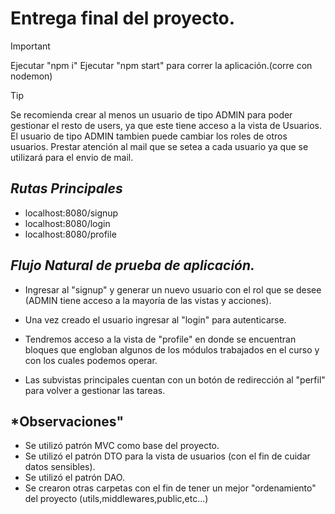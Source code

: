
# **Entrega final del proyecto.**
>[!IMPORTANT]
>Ejecutar "npm i"
>Ejecutar "npm start" para correr la aplicación.(corre con nodemon)

>[!TIP]
>Se recomienda crear al menos un usuario de tipo ADMIN para poder gestionar el resto de users, ya que este tiene acceso a la vista de Usuarios.
>El usuario de tipo ADMIN tambien puede cambiar los roles de otros usuarios.
>Prestar atención al mail que se setea a cada usuario ya que se utilizará para el envio de mail.

## *Rutas Principales*

* localhost:8080/signup
* localhost:8080/login
* localhost:8080/profile

## *Flujo Natural de prueba de aplicación.*
- Ingresar al "signup" y generar un nuevo usuario con el rol que se desee (ADMIN tiene acceso a la mayoría de las vistas y acciones).
- Una vez creado el usuario ingresar al "login" para autenticarse.

- Tendremos acceso a la vista de "profile" en donde se encuentran bloques que engloban algunos de los módulos trabajados en el curso y con los cuales podemos operar.

- Las subvistas principales cuentan con un botón de redirección al "perfil" para volver a gestionar las tareas.

## *Observaciones"

* Se utilizó patrón MVC como base del proyecto.
* Se utilizó el patrón DTO  para la vista de usuarios (con el fin de cuidar datos sensibles).
* Se utilizó el patrón DAO.
* Se crearon otras carpetas con el fin de tener un mejor "ordenamiento" del proyecto (utils,middlewares,public,etc...)
